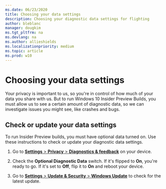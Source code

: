 ```yaml
---
ms.date: 06/23/2020
title: Choosing your data settings
description: Choosing your diagnostic data settings for flighting 
author: bleblanc
manager: dougkim
ms.tgt_pltfrm: na
ms.devlang: na
ms.author: allieshields
ms.localizationpriority: medium
ms.topic: article
ms.prod: w10
---
```


# Choosing your data settings
Your privacy is important to us, so you're in control of how much of your data you share with us. But to run Windows 10 Insider Preview Builds, you must allow us to see a certain amount of diagnostic data, so we can investigate issues you might see, like crashes and bugs.

## Check or update your data settings

To run Insider Preview builds, you must have optional data turned on. Use these instructions to check or update your diagnostic data settings.

1. Go to [**Settings** > **Privacy** > **Diagnostics & feedback**](https://aka.ms/WIPDataSettings) on your device.

2. Check the **Optional Diagnostic Data** switch. If it's flipped to **On**, you're ready to go. If it's set to **Off**, flip it to **On** and reboot your device.

3. Go to [**Settings** > **Update & Security** > **Windows Update**](https://aka.ms/WIPWindowsUpdate) to check for the latest update.

